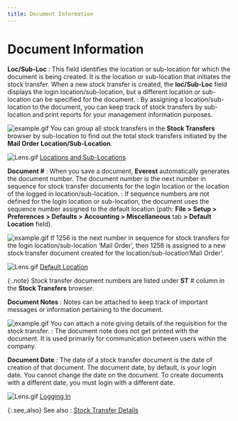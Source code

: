```yaml
---
title: Document Information
---
```


# Document Information


**Loc/Sub-Loc**
: This field identifies the location or sub-location  for which the document is being created. It is the location or sub-location  that initiates the stock transfer. When a new stock transfer is created,  the **loc/Sub-Loc** field displays  the login location/sub-location,  but a different location or sub-location can be specified for the document.
: By assigning a location/sub-location to the document,  you can keep track of stock transfers by sub-location and print reports  for your management information purposes.


![example.gif]({{site.wm_baseurl}}/img/example.gif) You  can group all stock transfers in the **Stock 
 Transfers** browser by sub-location to find out the total stock transfers  initiated by the **Mail Order** **Location/Sub-Location**.


![Lens.gif]({{site.wm_baseurl}}/img/lens.gif) [Locations  and Sub-Locations]({{site.sc_chm}}/options/locations-and-sub-locations/locations_and_departments.html)


**Document #**
: When you save a document, **Everest**  automatically generates the document number. The document number is the  next number in sequence for stock transfer documents for the login  location or the location of the logged in location/sub-location.
: If sequence numbers are not defined for the login  location or sub-location, the document uses the sequence number assigned  to the default location (path: **File &gt; 
 Setup &gt; Preferences &gt; Defaults &gt; Accounting &gt; Miscellaneous** tab **&gt; Default Location** field).


![example.gif]({{site.wm_baseurl}}/img/example.gif) If  1256 is the next number in sequence for stock transfers for the login  location/sub-location ‘Mail Order’,  then 1256 is assigned to a new stock transfer document created for the  location/sub-location‘Mail Order’.


![Lens.gif]({{site.wm_baseurl}}/img/lens.gif) [Default  Location]({{site.sc_chm}}/misc/default_location.html)


{:.note}
Stock transfer document numbers are listed under **ST** # column in the **Stock 
 Transfers** browser.


**Document Notes**
: Notes can be attached to keep track of important  messages or information pertaining to the document.


![example.gif]({{site.wm_baseurl}}/img/example.gif) You can  attach a note giving details of the requisition for the stock transfer.
: The document note does not get printed with the  document. It is used primarily for communication between users within  the company.


**Document Date**
: The date of a stock transfer document is the date  of creation of that document. The document date, by default, is your login  date. You cannot change the date on the document. To create documents  with a different date, you must login  with a different date.


![Lens.gif]({{site.wm_baseurl}}/img/lens.gif) [Logging In]({{site.wwe_chm}}/everest-client/logging_in.html)


{:.see_also}
See also
: [Stock Transfer  Details]({{site.wm_baseurl}}/inv-adj/stk-trans/stock-transfer-details/stock_transfer_details.html)
